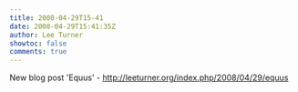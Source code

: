 ```yaml
---
title: 2008-04-29T15-41
date: 2008-04-29T15:41:35Z
author: Lee Turner
showtoc: false
comments: true
---
```


New blog post 'Equus' - http://leeturner.org/index.php/2008/04/29/equus

